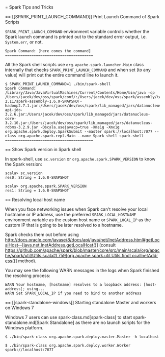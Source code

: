 = Spark Tips and Tricks

== [[SPARK_PRINT_LAUNCH_COMMAND]] Print Launch Command of Spark Scripts

`SPARK_PRINT_LAUNCH_COMMAND` environment variable controls whether the Spark launch command is printed out to the standard error output, i.e. `System.err`, or not.

```
Spark Command: [here comes the command]
========================================
```

All the Spark shell scripts use `org.apache.spark.launcher.Main` class internally that checks `SPARK_PRINT_LAUNCH_COMMAND` and when set (to any value) will print out the entire command line to launch it.

```
$ SPARK_PRINT_LAUNCH_COMMAND=1 ./bin/spark-shell
Spark Command: /Library/Java/JavaVirtualMachines/Current/Contents/Home/bin/java -cp /Users/jacek/dev/oss/spark/conf/:/Users/jacek/dev/oss/spark/assembly/target/scala-2.11/spark-assembly-1.6.0-SNAPSHOT-hadoop2.7.1.jar:/Users/jacek/dev/oss/spark/lib_managed/jars/datanucleus-api-jdo-3.2.6.jar:/Users/jacek/dev/oss/spark/lib_managed/jars/datanucleus-core-3.2.10.jar:/Users/jacek/dev/oss/spark/lib_managed/jars/datanucleus-rdbms-3.2.9.jar -Dscala.usejavacp=true -Xms1g -Xmx1g org.apache.spark.deploy.SparkSubmit --master spark://localhost:7077 --class org.apache.spark.repl.Main --name Spark shell spark-shell
========================================
```

== Show Spark version in Spark shell

In spark-shell, use `sc.version` or `org.apache.spark.SPARK_VERSION` to know the Spark version:

```
scala> sc.version
res0: String = 1.6.0-SNAPSHOT

scala> org.apache.spark.SPARK_VERSION
res1: String = 1.6.0-SNAPSHOT
```

== Resolving local host name

When you face networking issues when Spark can't resolve your local hostname or IP address, use the preferred `SPARK_LOCAL_HOSTNAME` environment variable as the custom host name or `SPARK_LOCAL_IP` as the custom IP that is going to be later resolved to a hostname.

Spark checks them out before using http://docs.oracle.com/javase/8/docs/api/java/net/InetAddress.html#getLocalHost--[java.net.InetAddress.getLocalHost()] (consult https://github.com/apache/spark/blob/master/core/src/main/scala/org/apache/spark/util/Utils.scala#L759[org.apache.spark.util.Utils.findLocalInetAddress()] method).

You may see the following WARN messages in the logs when Spark finished the resolving process:

```
WARN Your hostname, [hostname] resolves to a loopback address: [host-address]; using...
WARN Set SPARK_LOCAL_IP if you need to bind to another address
```

== [[spark-standalone-windows]] Starting standalone Master and workers on Windows 7

Windows 7 users can use spark-class.md[spark-class] to start spark-standalone.md[Spark Standalone] as there are no launch scripts for the Windows platform.

```
$ ./bin/spark-class org.apache.spark.deploy.master.Master -h localhost
```

```
$ ./bin/spark-class org.apache.spark.deploy.worker.Worker spark://localhost:7077
```
